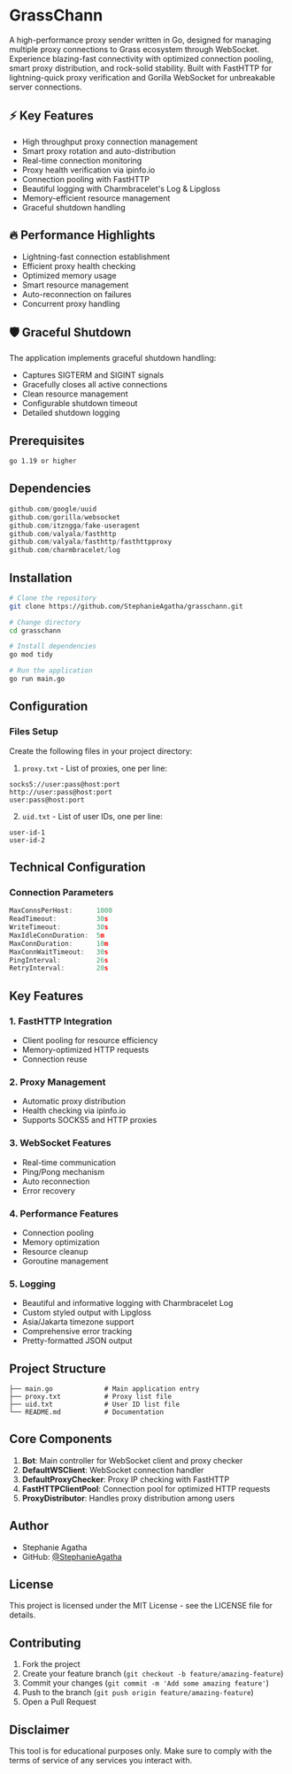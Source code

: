 # GrassChann

A high-performance proxy sender written in Go, designed for managing multiple proxy connections to Grass ecosystem through WebSocket. Experience blazing-fast connectivity with optimized connection pooling, smart proxy distribution, and rock-solid stability. Built with FastHTTP for lightning-quick proxy verification and Gorilla WebSocket for unbreakable server connections.

## ⚡ Key Features

- High throughput proxy connection management
- Smart proxy rotation and auto-distribution
- Real-time connection monitoring
- Proxy health verification via ipinfo.io
- Connection pooling with FastHTTP
- Beautiful logging with Charmbracelet's Log & Lipgloss
- Memory-efficient resource management
- Graceful shutdown handling

## 🔥 Performance Highlights
- Lightning-fast connection establishment
- Efficient proxy health checking
- Optimized memory usage
- Smart resource management
- Auto-reconnection on failures
- Concurrent proxy handling

## 🛡️ Graceful Shutdown
The application implements graceful shutdown handling:
- Captures SIGTERM and SIGINT signals
- Gracefully closes all active connections
- Clean resource management
- Configurable shutdown timeout
- Detailed shutdown logging

## Prerequisites

```bash
go 1.19 or higher
```

## Dependencies

```go
github.com/google/uuid
github.com/gorilla/websocket
github.com/itzngga/fake-useragent
github.com/valyala/fasthttp
github.com/valyala/fasthttp/fasthttpproxy
github.com/charmbracelet/log
```

## Installation

```bash
# Clone the repository
git clone https://github.com/StephanieAgatha/grasschann.git

# Change directory
cd grasschann

# Install dependencies
go mod tidy

# Run the application
go run main.go
```

## Configuration

### Files Setup
Create the following files in your project directory:

1. `proxy.txt` - List of proxies, one per line:
```
socks5://user:pass@host:port
http://user:pass@host:port
user:pass@host:port
```

2. `uid.txt` - List of user IDs, one per line:
```
user-id-1
user-id-2
```

## Technical Configuration

### Connection Parameters
```go
MaxConnsPerHost:      1000
ReadTimeout:          30s
WriteTimeout:         30s
MaxIdleConnDuration:  5m
MaxConnDuration:      10m
MaxConnWaitTimeout:   30s
PingInterval:         26s
RetryInterval:        20s
```

## Key Features

### 1. FastHTTP Integration
- Client pooling for resource efficiency
- Memory-optimized HTTP requests
- Connection reuse

### 2. Proxy Management
- Automatic proxy distribution
- Health checking via ipinfo.io
- Supports SOCKS5 and HTTP proxies

### 3. WebSocket Features
- Real-time communication
- Ping/Pong mechanism
- Auto reconnection
- Error recovery

### 4. Performance Features
- Connection pooling
- Memory optimization
- Resource cleanup
- Goroutine management

### 5. Logging
- Beautiful and informative logging with Charmbracelet Log
- Custom styled output with Lipgloss
- Asia/Jakarta timezone support
- Comprehensive error tracking
- Pretty-formatted JSON output

## Project Structure
```
├── main.go             # Main application entry
├── proxy.txt           # Proxy list file
├── uid.txt             # User ID list file
└── README.md           # Documentation
```

## Core Components

1. **Bot**: Main controller for WebSocket client and proxy checker
2. **DefaultWSClient**: WebSocket connection handler
3. **DefaultProxyChecker**: Proxy IP checking with FastHTTP
4. **FastHTTPClientPool**: Connection pool for optimized HTTP requests
5. **ProxyDistributor**: Handles proxy distribution among users

## Author

- Stephanie Agatha
- GitHub: [@StephanieAgatha](https://github.com/StephanieAgatha)

## License

This project is licensed under the MIT License - see the LICENSE file for details.

## Contributing

1. Fork the project
2. Create your feature branch (`git checkout -b feature/amazing-feature`)
3. Commit your changes (`git commit -m 'Add some amazing feature'`)
4. Push to the branch (`git push origin feature/amazing-feature`)
5. Open a Pull Request

## Disclaimer

This tool is for educational purposes only. Make sure to comply with the terms of service of any services you interact with.